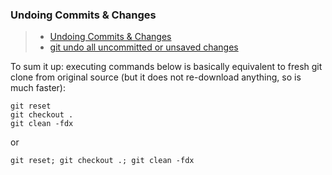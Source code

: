 ### Undoing Commits & Changes 
>- [Undoing Commits & Changes ](https://www.atlassian.com/git/tutorials/undoing-changes)
>- [git undo all uncommitted or unsaved changes](https://stackoverflow.com/questions/14075581/git-undo-all-uncommitted-or-unsaved-changes)

To sum it up: executing commands below is basically equivalent to fresh git clone from original source (but it does not re-download anything, so is much faster):

```
git reset
git checkout .
git clean -fdx
```
or
```
git reset; git checkout .; git clean -fdx
```

